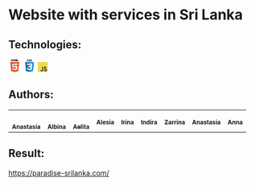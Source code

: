 # Website with services in Sri Lanka

<!-- <p>Responsive website for </p>
<img width="700" alt="Снимок экрана 2022-06-23 в 16 27 09" src="https://user-images.githubusercontent.com/91186108/175310168-8c5f9932-8bd8-4a81-8fdd-eb4df5248919.png">
<img width="700" alt="Снимок экрана 2022-06-23 в 16 27 54" src="https://user-images.githubusercontent.com/91186108/175310325-1bc59b80-e5c3-49cd-ab61-af80befb4335.png">
-->
  
## Technologies:
<code><img height="25" src="https://raw.githubusercontent.com/github/explore/80688e429a7d4ef2fca1e82350fe8e3517d3494d/topics/html/html.png"></code>
<code><img height="25" src="https://raw.githubusercontent.com/github/explore/80688e429a7d4ef2fca1e82350fe8e3517d3494d/topics/css/css.png"></code>
<code><img height="20" src="https://raw.githubusercontent.com/github/explore/80688e429a7d4ef2fca1e82350fe8e3517d3494d/topics/javascript/javascript.png"></code>

## Authors:
<table>
  <tr>

<td align="center"><a href="https://github.com/goncharovastacy"><img src="https://avatars.githubusercontent.com/u/104622545?v=4" width="60px;" alt=""/><br /><sub><b>Anastasia</b></sub></a></td>
<td align="center"><a href="https://github.com/albina990"><img src="https://avatars.githubusercontent.com/u/106619802?v=4" width="60px;" alt=""/><br /><sub><b>Albina</b></sub></a></td>
<td align="center"><a href="https://github.com/aelita-dzhafarova"><img src="https://avatars.githubusercontent.com/u/119422803?v=4" width="60px;" alt=""/><br /><sub><b>Aelita</b></sub></a></td>
<td align="center"><a href="https://github.com/Alesia-15"><sub><b>Alesia</b></sub></a></td>
<td align="center"><a href="https://github.com/Irina-san"><sub><b>Irina</b></sub></a></td>
<td align="center"><a href="https://github.com/MsIndira"><sub><b>Indira</b></sub></a></td>
<td align="center"><a href="https://github.com/Zarrina0207"><sub><b>Zarrina</b></sub></a></td>
<td align="center"><a href="https://github.com/AnnaStaySia"><sub><b>Anastasia</b></sub></a></td>
<td align="center"><a href="https://github.com/Anna-373"><sub><b>Anna</b></sub></a></td>
   
 </tr>
</table>

## Result:
https://paradise-srilanka.com/
